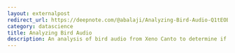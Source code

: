 ```yaml
---
layout: externalpost
redirect_url: https://deepnote.com/@abalaji/Analyzing-Bird-Audio-Q1tEOBxdTR2mZSXq4FhZwQ
category: datascience
title: Analyzing Bird Audio
description: An analysis of bird audio from Xeno Canto to determine if it was a song or a call.
---
```

